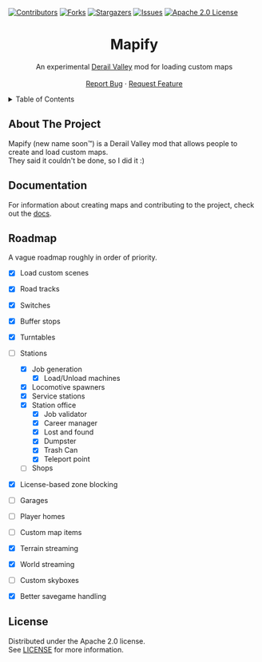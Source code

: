 ﻿[![Contributors][contributors-shield]][contributors-url]
[![Forks][forks-shield]][forks-url]
[![Stargazers][stars-shield]][stars-url]
[![Issues][issues-shield]][issues-url]
[![Apache 2.0 License][license-shield]][license-url]




<!-- PROJECT LOGO -->
<div align="center">
  <h1>Mapify</h1>
  <p>
    An experimental <a href="https://store.steampowered.com/app/588030">Derail Valley</a> mod for loading custom maps
    <br />
    <br />
    <a href="https://github.com/Insprill/dv-mapify/issues">Report Bug</a>
    ·
    <a href="https://github.com/Insprill/dv-mapify/issues">Request Feature</a>
  </p>
</div>




<!-- TABLE OF CONTENTS -->
<details>
  <summary>Table of Contents</summary>
  <ol>
    <li><a href="#about-the-project">About The Project</a></li>
    <li><a href="#creating-maps">Documentation</a></li>
    <li><a href="#building">Building</a></li>
    <li><a href="#license">License</a></li>
  </ol>
</details>




<!-- ABOUT THE PROJECT -->

## About The Project

Mapify (new name soon™) is a Derail Valley mod that allows people to create and load custom maps.  
They said it couldn't be done, so I did it :)




<!-- DOCUMENTATION -->

## Documentation

For information about creating maps and contributing to the project, check out the [docs](https://dv-mapify.rtfd.io/).




<!-- ROADMAP -->

## Roadmap

A vague roadmap roughly in order of priority.

- [x] Load custom scenes
- [x] Road tracks
- [x] Switches
- [x] Buffer stops
- [x] Turntables
- [ ] Stations
    - [x] Job generation
        - [x] Load/Unload machines
    - [x] Locomotive spawners
    - [x] Service stations
    - [x] Station office
        - [x] Job validator
        - [x] Career manager
        - [x] Lost and found
        - [x] Dumpster
        - [x] Trash Can
        - [x] Teleport point
    - [ ] Shops
- [x] License-based zone blocking
- [ ] Garages
- [ ] Player homes
- [ ] Custom map items
- [x] Terrain streaming
- [x] World streaming
- [ ] Custom skyboxes
- [x] Better savegame handling




<!-- LICENSE -->

## License

Distributed under the Apache 2.0 license.  
See [LICENSE][license-url] for more information.




<!-- MARKDOWN LINKS & IMAGES -->
<!-- https://www.markdownguide.org/basic-syntax/#reference-style-links -->

[contributors-shield]: https://img.shields.io/github/contributors/Insprill/dv-mapify.svg?style=for-the-badge
[contributors-url]: https://github.com/Insprill/dv-mapify/graphs/contributors
[forks-shield]: https://img.shields.io/github/forks/Insprill/dv-mapify.svg?style=for-the-badge
[forks-url]: https://github.com/Insprill/dv-mapify/network/members
[stars-shield]: https://img.shields.io/github/stars/Insprill/dv-mapify.svg?style=for-the-badge
[stars-url]: https://github.com/Insprill/dv-mapify/stargazers
[issues-shield]: https://img.shields.io/github/issues/Insprill/dv-mapify.svg?style=for-the-badge
[issues-url]: https://github.com/Insprill/dv-mapify/issues
[license-shield]: https://img.shields.io/github/license/Insprill/dv-mapify.svg?style=for-the-badge
[license-url]: https://github.com/Insprill/dv-mapify/blob/master/LICENSE
[contributing-quickstart-url]: https://docs.github.com/en/get-started/quickstart/contributing-to-projects
